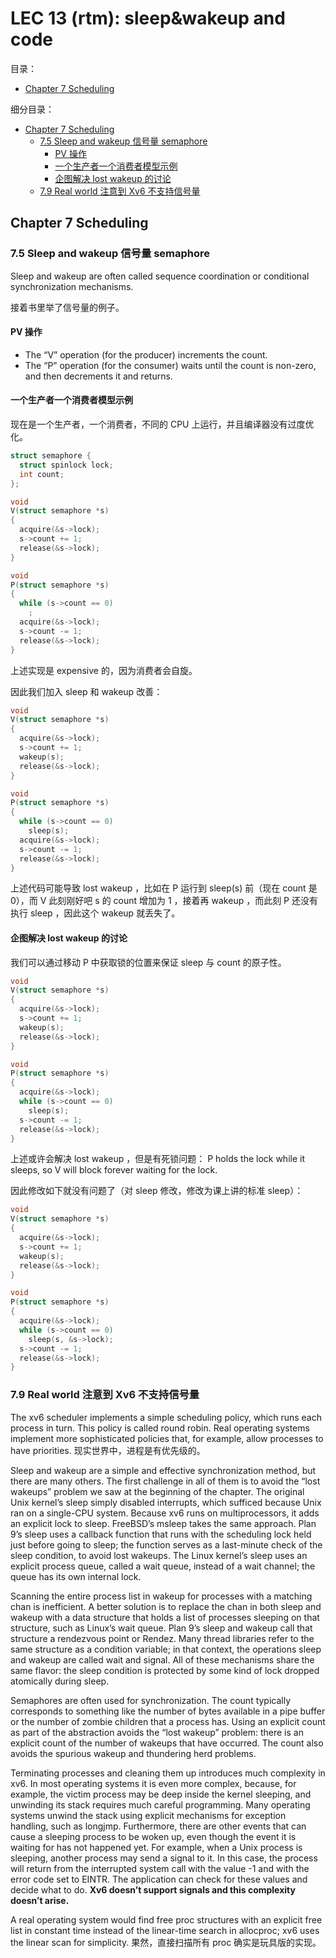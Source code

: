 # LEC 13 (rtm): sleep&wakeup and code

目录：

<!-- @import "[TOC]" {cmd="toc" depthFrom=2 depthTo=2 orderedList=false} -->

<!-- code_chunk_output -->

- [Chapter 7 Scheduling](#chapter-7-scheduling)

<!-- /code_chunk_output -->

细分目录：

<!-- @import "[TOC]" {cmd="toc" depthFrom=2 depthTo=6 orderedList=false} -->

<!-- code_chunk_output -->

- [Chapter 7 Scheduling](#chapter-7-scheduling)
  - [7.5 Sleep and wakeup 信号量 semaphore](#75-sleep-and-wakeup-信号量-semaphore)
    - [PV 操作](#pv-操作)
    - [一个生产者一个消费者模型示例](#一个生产者一个消费者模型示例)
    - [企图解决 lost wakeup 的讨论](#企图解决-lost-wakeup-的讨论)
  - [7.9 Real world 注意到 Xv6 不支持信号量](#79-real-world-注意到-xv6-不支持信号量)

<!-- /code_chunk_output -->

## Chapter 7 Scheduling

### 7.5 Sleep and wakeup 信号量 semaphore

Sleep and wakeup are often called sequence coordination or conditional synchronization mechanisms.

接着书里举了信号量的例子。

#### PV 操作

- The “V” operation (for the producer) increments the count.
- The “P” operation (for the consumer) waits until the count is non-zero, and then decrements it and returns.

#### 一个生产者一个消费者模型示例

现在是一个生产者，一个消费者，不同的 CPU 上运行，并且编译器没有过度优化。

```c
struct semaphore {
  struct spinlock lock;
  int count;
};

void
V(struct semaphore *s)
{
  acquire(&s->lock);
  s->count += 1;
  release(&s->lock);
}

void
P(struct semaphore *s)
{
  while (s->count == 0)
    ;
  acquire(&s->lock);
  s->count -= 1;
  release(&s->lock);
}
```

上述实现是 expensive 的，因为消费者会自旋。

因此我们加入 sleep 和 wakeup 改善：

```c
void
V(struct semaphore *s)
{
  acquire(&s->lock);
  s->count += 1;
  wakeup(s);
  release(&s->lock);
}

void
P(struct semaphore *s)
{
  while (s->count == 0)
    sleep(s);
  acquire(&s->lock);
  s->count -= 1;
  release(&s->lock);
}
```

上述代码可能导致 lost wakeup ，比如在 P 运行到 sleep(s) 前（现在 count 是 0），而 V 此刻刚好吧 s 的 count 增加为 1 ，接着再 wakeup ，而此刻 P 还没有执行 sleep ，因此这个 wakeup 就丢失了。

#### 企图解决 lost wakeup 的讨论

我们可以通过移动 P 中获取锁的位置来保证 sleep 与 count 的原子性。

```c
void
V(struct semaphore *s)
{
  acquire(&s->lock);
  s->count += 1;
  wakeup(s);
  release(&s->lock);
}

void
P(struct semaphore *s)
{
  acquire(&s->lock);
  while (s->count == 0)
    sleep(s);
  s->count -= 1;
  release(&s->lock);
}
```

上述或许会解决 lost wakeup ，但是有死锁问题： P holds the lock while it sleeps, so V will block forever waiting for the lock.

因此修改如下就没有问题了（对 sleep 修改，修改为课上讲的标准 sleep）：

```c
void
V(struct semaphore *s)
{
  acquire(&s->lock);
  s->count += 1;
  wakeup(s);
  release(&s->lock);
}

void
P(struct semaphore *s)
{
  acquire(&s->lock);
  while (s->count == 0)
    sleep(s, &s->lock);
  s->count -= 1;
  release(&s->lock);
}
```

### 7.9 Real world 注意到 Xv6 不支持信号量

The xv6 scheduler implements a simple scheduling policy, which runs each process in turn. This policy is called round robin. Real operating systems implement more sophisticated policies that, for example, allow processes to have priorities. 现实世界中，进程是有优先级的。

Sleep and wakeup are a simple and effective synchronization method, but there are many others. The first challenge in all of them is to avoid the “lost wakeups” problem we saw at the beginning of the chapter. The original Unix kernel’s sleep simply disabled interrupts, which sufficed because Unix ran on a single-CPU system. Because xv6 runs on multiprocessors, it adds an explicit lock to sleep. FreeBSD’s msleep takes the same approach. Plan 9’s sleep uses a callback function that runs with the scheduling lock held just before going to sleep; the function serves as a last-minute check of the sleep condition, to avoid lost wakeups. The Linux kernel’s sleep uses an explicit process queue, called a wait queue, instead of a wait channel; the queue has its own internal lock.

Scanning the entire process list in wakeup for processes with a matching chan is inefficient. A better solution is to replace the chan in both sleep and wakeup with a data structure that holds a list of processes sleeping on that structure, such as Linux’s wait queue. Plan 9’s sleep and wakeup call that structure a rendezvous point or Rendez. Many thread libraries refer to the same structure as a condition variable; in that context, the operations sleep and wakeup are called wait and signal. All of these mechanisms share the same flavor: the sleep condition is protected by some kind of lock dropped atomically during sleep.

Semaphores are often used for synchronization. The count typically corresponds to something like the number of bytes available in a pipe buffer or the number of zombie children that a process has. Using an explicit count as part of the abstraction avoids the “lost wakeup” problem: there is an explicit count of the number of wakeups that have occurred. The count also avoids the spurious wakeup and thundering herd problems.

Terminating processes and cleaning them up introduces much complexity in xv6. In most operating systems it is even more complex, because, for example, the victim process may be deep inside the kernel sleeping, and unwinding its stack requires much careful programming. Many operating systems unwind the stack using explicit mechanisms for exception handling, such as longjmp.  Furthermore, there are other events that can cause a sleeping process to be woken up, even though the event it is waiting for has not happened yet. For example, when a Unix process is sleeping, another process may send a signal to it. In this case, the process will return from the interrupted system call with the value -1 and with the error code set to EINTR. The application can check for these values and decide what to do. **Xv6 doesn’t support signals and this complexity doesn’t arise.**

A real operating system would find free proc structures with an explicit free list in constant time instead of the linear-time search in allocproc; xv6 uses the linear scan for simplicity. 果然，直接扫描所有 proc 确实是玩具版的实现。
